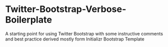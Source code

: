 Twitter-Bootstrap-Verbose-Boilerplate
=====================================

A starting point for using Twitter Bootstrap with some instructive comments and best practice derived mostly form Initializr Bootstrap Template